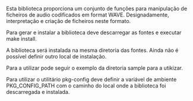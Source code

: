 Esta biblioteca proporciona um conjunto de funções para manipulação de ficheiros de audio codificados em format WAVE.
Designadamente, interpretação e criação de ficheiros neste formato.

Para gerar e instalar a biblioteca deve descarregar as fontes e executar make install.

A biblioteca será instalada na mesma diretoria das fontes. Ainda não é possível definir outro local de instalação.

Para a utilizar pode seguir o exemplo da diretoria sample para a utikizar.

Para utilizar o utilitário pkg-config deve definir a variável de ambiente PKG_CONFIG_PATH com o caminho do local onde a biblioteca foi descarregada e instalada.
